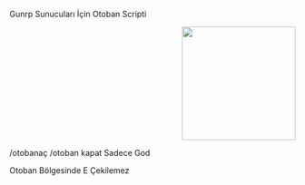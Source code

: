 Gunrp Sunucuları İçin Otoban Scripti
<div align="right">
  <img src="https://cdn.discordapp.com/attachments/1375827893040451715/1378031086763769917/image.png?ex=683b1ef5&is=6839cd75&hm=a1a796158cd035adcf4a04d5e1c0371373d4508c2cdf67098b93535345c72819" width="200" />
</div>

/otobanaç /otoban kapat Sadece God

Otoban Bölgesinde E Çekilemez
